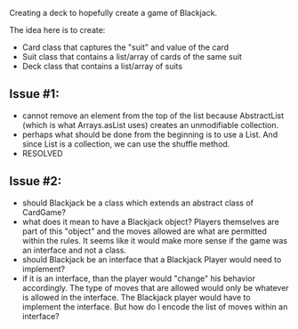Creating a deck to hopefully create a game of Blackjack.

The idea here is to create:
 - Card class that captures the "suit" and value of the card
 - Suit class that contains a list/array of cards of the same suit
 - Deck class that contains a list/array of suits

Issue #1:
---------
 - cannot remove an element from the top of the list because AbstractList 
   (which is what Arrays.asList uses) creates an unmodifiable collection. 
 - perhaps what should be done from the beginning is to use a List. And since
   List is a collection, we can use the shuffle method. 
 - RESOLVED

Issue #2:
---------
 - should Blackjack be a class which extends an abstract class of CardGame?
  - what does it mean to have a Blackjack object? Players themselves are part of
    this "object" and the moves allowed are what are permitted within the rules.
    It seems like it would make more sense if the game was an interface and 
    not a class.
 - should Blackjack be an interface that a Blackjack Player would need to
   implement?
  - if it is an interface, than the player would "change" his behavior
    accordingly. The type of moves that are allowed would only be whatever is 
    allowed in the interface. The Blackjack player would have to implement 
    the interface. But how do I encode the list of moves within an interface?
